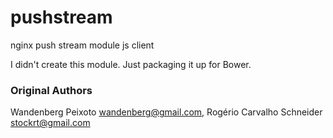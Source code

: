 pushstream
==========

nginx push stream module js client

I didn't create this module. Just packaging it up for Bower.

### Original Authors
Wandenberg Peixoto <wandenberg@gmail.com>, Rogério Carvalho Schneider <stockrt@gmail.com>
